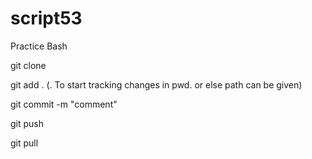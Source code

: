 # script53

Practice Bash 

git clone

git add .  (.  To start tracking changes in pwd. or else path can be given)

git commit -m "comment"

git push

git pull
